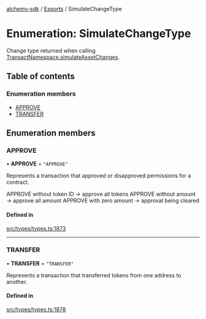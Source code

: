 [alchemy-sdk](../README.md) / [Exports](../modules.md) / SimulateChangeType

# Enumeration: SimulateChangeType

Change type returned when calling [TransactNamespace.simulateAssetChanges](../classes/TransactNamespace.md#simulateassetchanges).

## Table of contents

### Enumeration members

- [APPROVE](SimulateChangeType.md#approve)
- [TRANSFER](SimulateChangeType.md#transfer)

## Enumeration members

### APPROVE

• **APPROVE** = `"APPROVE"`

Represents a transaction that approved or disapproved permissions for a
contract.

APPROVE without token ID → approve all tokens
APPROVE without amount → approve all amount
APPROVE with zero amount → approval being cleared

#### Defined in

[src/types/types.ts:1873](https://github.com/alchemyplatform/alchemy-sdk-js/blob/e62e5c7/src/types/types.ts#L1873)

___

### TRANSFER

• **TRANSFER** = `"TRANSFER"`

Represents a transaction that transferred tokens from one address to another.

#### Defined in

[src/types/types.ts:1878](https://github.com/alchemyplatform/alchemy-sdk-js/blob/e62e5c7/src/types/types.ts#L1878)
